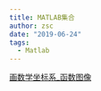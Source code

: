 ```yaml
---
title: MATLAB集合
author: zsc
date: "2019-06-24"
tags:
  - Matlab
---
```



[画数学坐标系_函数图像](plotMathfun.html)


